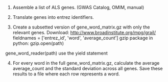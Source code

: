 1) Assemble a list of ALS genes. (GWAS Catalog, OMIM, manual)

2) Translate genes into entrez identifiers.

3) Create a subsetted version of gene_word_matrix.gz with only the relevant genes.
Download: http://www.broadinstitute.org/mpg/grail/
fieldnames = ['entrez_id', 'word', 'average_count']
gzip package in python: gzip.open(path)

gene_word_reader(path)
use the yield statement

4) For every word in the full gene_word_matrix.gz, calculate the average average_count and the standard deviation across all genes. Save these results to a file where each row represents a word.
